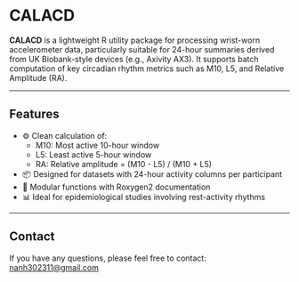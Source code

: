 # CALACD

**CALACD** is a lightweight R utility package for processing wrist-worn accelerometer data, particularly suitable for 24-hour summaries derived from UK Biobank-style devices (e.g., Axivity AX3). It supports batch computation of key circadian rhythm metrics such as M10, L5, and Relative Amplitude (RA).

---

## Features

- ⚙️ Clean calculation of:
  - M10: Most active 10-hour window
  - L5: Least active 5-hour window
  - RA: Relative amplitude = (M10 - L5) / (M10 + L5)
- 📦 Designed for datasets with 24-hour activity columns per participant
- 🧩 Modular functions with Roxygen2 documentation
- 📊 Ideal for epidemiological studies involving rest-activity rhythms

---

## Contact
If you have any questions, please feel free to contact:  
nanh302311@gmail.com
